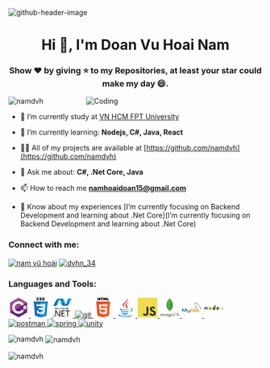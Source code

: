 ![github-header-image](https://user-images.githubusercontent.com/76815256/185148531-e7eb1510-f0dc-4882-a797-eccb8142fbcc.png)
<h1 align="center">Hi 👋, I'm Doan Vu Hoai Nam</h1>
<h3 align="center">Show ❤ by giving ⭐ to my Repositories, at least your star could make my day 😄.</h3>
<img align="right" alt="Coding" width="350" src="https://i.pinimg.com/originals/a4/51/39/a451393c169a91586312551109361064.gif"

<p align="left"> <img src="https://komarev.com/ghpvc/?username=namdvh&label=Profile%20views&color=0e75b6&style=flat" alt="namdvh" /> </p>

- 🔭 I’m currently study at [VN HCM FPT University](https://hcmuni.fpt.edu.vn/)

- 🌱 I’m currently learning:  **Nodejs, C#, Java, React**

- 👨‍💻 All of my projects are available at [https://github.com/namdvh](https://github.com/namdvh)

- 💬 Ask me about:  **C#, .Net Core, Java**

- 📫 How to reach me **namhoaidoan15@gmail.com**

- 📄 Know about my experiences [I’m currently focusing on Backend Development and learning about .Net Core](I’m currently focusing on Backend Development and learning about .Net Core)

<h3 align="left">Connect with me:</h3>
<p align="left">
<a href="https://fb.com/nam vũ hoài" target="blank"><img align="center" src="https://raw.githubusercontent.com/rahuldkjain/github-profile-readme-generator/master/src/images/icons/Social/facebook.svg" alt="nam vũ hoài" height="30" width="40" /></a>
<a href="https://instagram.com/dvhn_34" target="blank"><img align="center" src="https://raw.githubusercontent.com/rahuldkjain/github-profile-readme-generator/master/src/images/icons/Social/instagram.svg" alt="dvhn_34" height="30" width="40" /></a>
</p>

<h3 align="left">Languages and Tools:</h3>
<p align="left"> <a href="https://www.w3schools.com/cs/" target="_blank" rel="noreferrer"> <img src="https://raw.githubusercontent.com/devicons/devicon/master/icons/csharp/csharp-original.svg" alt="csharp" width="40" height="40"/> </a> <a href="https://www.w3schools.com/css/" target="_blank" rel="noreferrer"> <img src="https://raw.githubusercontent.com/devicons/devicon/master/icons/css3/css3-original-wordmark.svg" alt="css3" width="40" height="40"/> </a> <a href="https://dotnet.microsoft.com/" target="_blank" rel="noreferrer"> <img src="https://raw.githubusercontent.com/devicons/devicon/master/icons/dot-net/dot-net-original-wordmark.svg" alt="dotnet" width="40" height="40"/> </a> <a href="https://git-scm.com/" target="_blank" rel="noreferrer"> <img src="https://www.vectorlogo.zone/logos/git-scm/git-scm-icon.svg" alt="git" width="40" height="40"/> </a> <a href="https://www.w3.org/html/" target="_blank" rel="noreferrer"> <img src="https://raw.githubusercontent.com/devicons/devicon/master/icons/html5/html5-original-wordmark.svg" alt="html5" width="40" height="40"/> </a> <a href="https://www.java.com" target="_blank" rel="noreferrer"> <img src="https://raw.githubusercontent.com/devicons/devicon/master/icons/java/java-original.svg" alt="java" width="40" height="40"/> </a> <a href="https://developer.mozilla.org/en-US/docs/Web/JavaScript" target="_blank" rel="noreferrer"> <img src="https://raw.githubusercontent.com/devicons/devicon/master/icons/javascript/javascript-original.svg" alt="javascript" width="40" height="40"/> </a> <a href="https://www.mongodb.com/" target="_blank" rel="noreferrer"> <img src="https://raw.githubusercontent.com/devicons/devicon/master/icons/mongodb/mongodb-original-wordmark.svg" alt="mongodb" width="40" height="40"/> </a> <a href="https://www.mysql.com/" target="_blank" rel="noreferrer"> <img src="https://raw.githubusercontent.com/devicons/devicon/master/icons/mysql/mysql-original-wordmark.svg" alt="mysql" width="40" height="40"/> </a> <a href="https://nodejs.org" target="_blank" rel="noreferrer"> <img src="https://raw.githubusercontent.com/devicons/devicon/master/icons/nodejs/nodejs-original-wordmark.svg" alt="nodejs" width="40" height="40"/> </a> <a href="https://postman.com" target="_blank" rel="noreferrer"> <img src="https://www.vectorlogo.zone/logos/getpostman/getpostman-icon.svg" alt="postman" width="40" height="40"/> </a> <a href="https://spring.io/" target="_blank" rel="noreferrer"> <img src="https://www.vectorlogo.zone/logos/springio/springio-icon.svg" alt="spring" width="40" height="40"/> </a> <a href="https://unity.com/" target="_blank" rel="noreferrer"> <img src="https://www.vectorlogo.zone/logos/unity3d/unity3d-icon.svg" alt="unity" width="40" height="40"/> </a> </p>

<p><img align="left" src="https://github-readme-stats.vercel.app/api/top-langs?username=namdvh&show_icons=true&locale=en&layout=compact" alt="namdvh" /></p>

<p>&nbsp;<img align="center" src="https://github-readme-stats.vercel.app/api?username=namdvh&show_icons=true&locale=en" alt="namdvh" /></p>

<p><img align="center" src="https://github-readme-streak-stats.herokuapp.com/?user=namdvh&" alt="namdvh" /></p>

